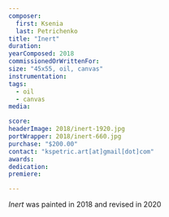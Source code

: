 ```yaml
---
composer:
  first: Ksenia
  last: Petrichenko
title: "Inert"
duration:
yearComposed: 2018
commissionedOrWrittenFor:
size: "45x55, oil, canvas"
instrumentation:
tags:
  - oil
  - canvas
media:

score:
headerImage: 2018/inert-1920.jpg
portWrapper: 2018/inert-660.jpg
purchase: "$200.00"
contact: "kspetric.art[at]gmail[dot]com"
awards:
dedication:
premiere:

---
```

*Inert* was painted in 2018 and revised in 2020
<br><Br>
